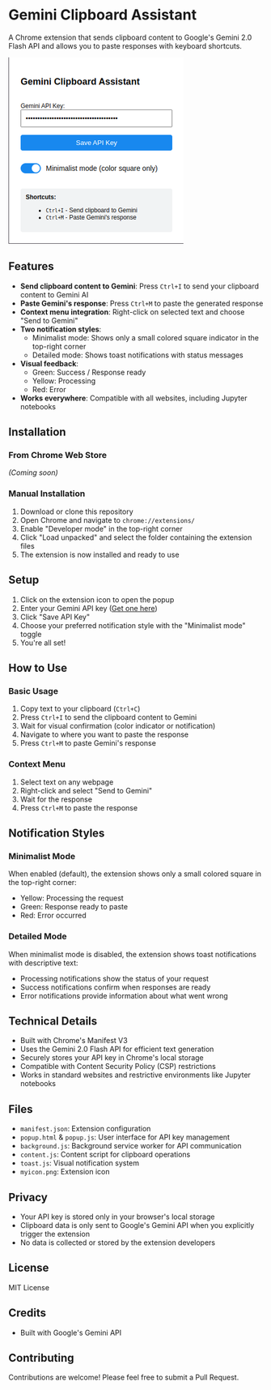 # Gemini Clipboard Assistant

A Chrome extension that sends clipboard content to Google's Gemini 2.0 Flash API and allows you to paste responses with keyboard shortcuts.

![Gemini Clipboard Assistant](window-screen.png)

## Features

- **Send clipboard content to Gemini**: Press `Ctrl+I` to send your clipboard content to Gemini AI
- **Paste Gemini's response**: Press `Ctrl+M` to paste the generated response
- **Context menu integration**: Right-click on selected text and choose "Send to Gemini"
- **Two notification styles**:
  - Minimalist mode: Shows only a small colored square indicator in the top-right corner
  - Detailed mode: Shows toast notifications with status messages
- **Visual feedback**:
  - Green: Success / Response ready
  - Yellow: Processing
  - Red: Error
- **Works everywhere**: Compatible with all websites, including Jupyter notebooks

## Installation

### From Chrome Web Store
*(Coming soon)*

### Manual Installation
1. Download or clone this repository
2. Open Chrome and navigate to `chrome://extensions/`
3. Enable "Developer mode" in the top-right corner
4. Click "Load unpacked" and select the folder containing the extension files
5. The extension is now installed and ready to use

## Setup

1. Click on the extension icon to open the popup
2. Enter your Gemini API key ([Get one here](https://aistudio.google.com/app/apikey))
3. Click "Save API Key"
4. Choose your preferred notification style with the "Minimalist mode" toggle
5. You're all set!

## How to Use

### Basic Usage
1. Copy text to your clipboard (`Ctrl+C`)
2. Press `Ctrl+I` to send the clipboard content to Gemini
3. Wait for visual confirmation (color indicator or notification)
4. Navigate to where you want to paste the response
5. Press `Ctrl+M` to paste Gemini's response

### Context Menu
1. Select text on any webpage
2. Right-click and select "Send to Gemini"
3. Wait for the response
4. Press `Ctrl+M` to paste the response

## Notification Styles

### Minimalist Mode
When enabled (default), the extension shows only a small colored square in the top-right corner:
- Yellow: Processing the request
- Green: Response ready to paste
- Red: Error occurred

### Detailed Mode
When minimalist mode is disabled, the extension shows toast notifications with descriptive text:
- Processing notifications show the status of your request
- Success notifications confirm when responses are ready
- Error notifications provide information about what went wrong

## Technical Details

- Built with Chrome's Manifest V3
- Uses the Gemini 2.0 Flash API for efficient text generation
- Securely stores your API key in Chrome's local storage
- Compatible with Content Security Policy (CSP) restrictions
- Works in standard websites and restrictive environments like Jupyter notebooks

## Files

- `manifest.json`: Extension configuration
- `popup.html` & `popup.js`: User interface for API key management
- `background.js`: Background service worker for API communication
- `content.js`: Content script for clipboard operations
- `toast.js`: Visual notification system
- `myicon.png`: Extension icon

## Privacy

- Your API key is stored only in your browser's local storage
- Clipboard data is only sent to Google's Gemini API when you explicitly trigger the extension
- No data is collected or stored by the extension developers

## License

MIT License

## Credits

- Built with Google's Gemini API

## Contributing

Contributions are welcome! Please feel free to submit a Pull Request.
